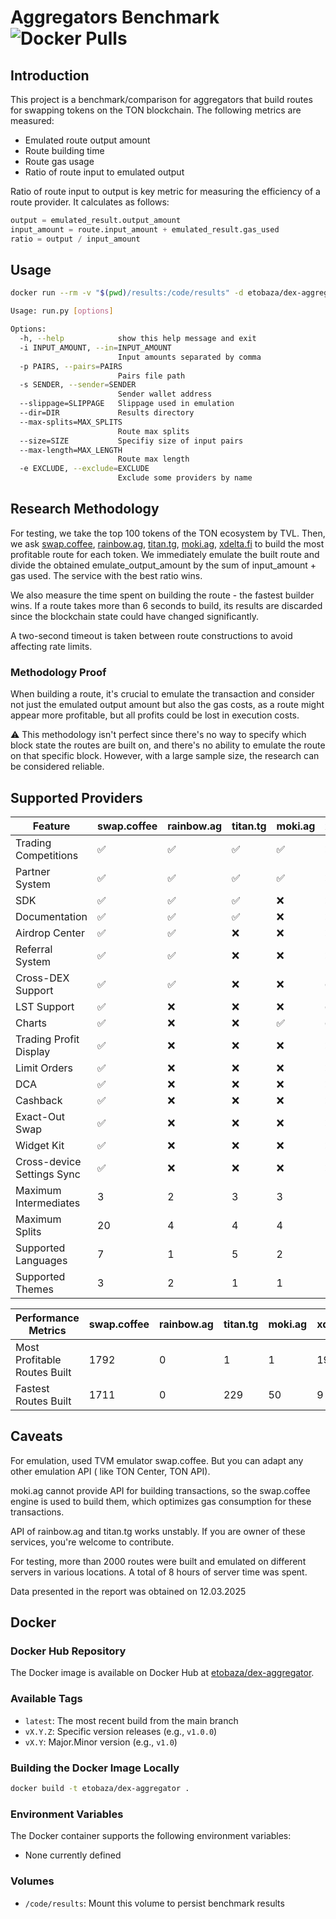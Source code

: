 # Aggregators Benchmark ![Docker Pulls](https://img.shields.io/docker/pulls/etobaza/dex-aggregator?style=flat-square&label=Docker%20Pulls) 

## Introduction

This project is a benchmark/comparison for aggregators that build routes for swapping tokens on the TON blockchain.
The following metrics are measured:

- Emulated route output amount
- Route building time
- Route gas usage
- Ratio of route input to emulated output

Ratio of route input to output is key metric for measuring the efficiency of a route provider. It calculates as follows:

```python
output = emulated_result.output_amount
input_amount = route.input_amount + emulated_result.gas_used
ratio = output / input_amount
```

## Usage

```bash
docker run --rm -v "$(pwd)/results:/code/results" -d etobaza/dex-aggregator:main sh -c "python scripts/collect_jettons.py && python3 run.py ---in 100,1000"
```

```bash
Usage: run.py [options]

Options:
  -h, --help            show this help message and exit
  -i INPUT_AMOUNT, --in=INPUT_AMOUNT
                        Input amounts separated by comma
  -p PAIRS, --pairs=PAIRS
                        Pairs file path
  -s SENDER, --sender=SENDER
                        Sender wallet address
  --slippage=SLIPPAGE   Slippage used in emulation
  --dir=DIR             Results directory
  --max-splits=MAX_SPLITS
                        Route max splits
  --size=SIZE           Specifiy size of input pairs
  --max-length=MAX_LENGTH
                        Route max length
  -e EXCLUDE, --exclude=EXCLUDE
                        Exclude some providers by name
```

## Research Methodology

For testing, we take the top 100 tokens of the TON ecosystem by TVL.
Then, we
ask [swap.coffee](https://swap.coffee), [rainbow.ag](https://rainbow.ag), [titan.tg](https://titan.tg), [moki.ag](https://moki.ag), [xdelta.fi](https://xdelta.fi)
to build the most profitable route for each token. We immediately emulate the built route and divide the obtained
emulate_output_amount by the sum of input_amount + gas used. The service with the best ratio wins.

We also measure the time spent on building the route - the fastest builder wins.
If a route takes more than 6 seconds to build, its results are discarded since the blockchain state could have changed
significantly.

A two-second timeout is taken between route constructions to avoid affecting rate limits.

### Methodology Proof

When building a route, it's crucial to emulate the transaction and consider not just the emulated output amount but also
the gas costs, as a route might appear more profitable, but all profits could be lost in execution costs.

⚠️ This methodology isn't perfect since there's no way to specify which block state the routes are built on, and there's
no ability to emulate the route on that specific block. However, with a large sample size, the research can be
considered reliable.

## Supported Providers

| Feature                    | swap.coffee | rainbow.ag | titan.tg | moki.ag | xdelta.fi |
|----------------------------|-------------|------------|----------|---------|-----------|
| Trading Competitions       | ✅           | ✅          | ✅        | ✅       | ❌         |
| Partner System             | ✅           | ✅          | ✅        | ✅       | ❌         |
| SDK                        | ✅           | ✅          | ✅        | ❌       | ❌         |
| Documentation              | ✅           | ✅          | ✅        | ❌       | ❌         |
| Airdrop Center             | ✅           | ✅          | ❌        | ❌       | ❌         |
| Referral System            | ✅           | ✅          | ❌        | ❌       | ❌         |
| Cross-DEX Support          | ✅           | ✅          | ❌        | ❌       | ✅         |
| LST Support                | ✅           | ❌          | ❌        | ❌       | ✅         |
| Charts                     | ✅           | ❌          | ❌        | ✅       | ✅         |
| Trading Profit Display     | ✅           | ❌          | ❌        | ❌       | ❌         |
| Limit Orders               | ✅           | ❌          | ❌        | ❌       | ❌         |
| DCA                        | ✅           | ❌          | ❌        | ❌       | ❌         |
| Cashback                   | ✅           | ❌          | ❌        | ❌       | ❌         |
| Exact-Out Swap             | ✅           | ❌          | ❌        | ❌       | ❌         |
| Widget Kit                 | ✅           | ❌          | ❌        | ❌       | ❌         |
| Cross-device Settings Sync | ✅           | ❌          | ❌        | ❌       | ❌         |
| Maximum Intermediates      | 3           | 2          | 3        | 3       | 3         |
| Maximum Splits             | 20          | 4          | 4        | 4       | 4         |
| Supported Languages        | 7           | 1          | 5        | 2       | 1         |
| Supported Themes           | 3           | 2          | 1        | 1       | 1         |

| Performance Metrics          | swap.coffee | rainbow.ag | titan.tg | moki.ag | xdelta.fi |
|------------------------------|-------------|------------|----------|---------|-----------|
| Most Profitable Routes Built | 1792        | 0          | 1        | 1       | 199       |
| Fastest Routes Built         | 1711        | 0          | 229      | 50      | 9         |

## Caveats

For emulation, used TVM emulator swap.coffee. But you can adapt any other emulation API (
like TON Center, TON API).

moki.ag cannot provide API for building transactions, so the swap.coffee engine is used to build them, which optimizes gas
consumption for these transactions.

API of rainbow.ag and titan.tg works unstably. If you are owner of these services, you're welcome to contribute.

For testing, more than 2000 routes were built and emulated on different servers in various locations. A total of 8
hours of server time was spent.

Data presented in the report was obtained on 12.03.2025

## Docker

### Docker Hub Repository

The Docker image is available on Docker Hub at [etobaza/dex-aggregator](https://hub.docker.com/r/etobaza/dex-aggregator).

### Available Tags

- `latest`: The most recent build from the main branch
- `vX.Y.Z`: Specific version releases (e.g., `v1.0.0`)
- `vX.Y`: Major.Minor version (e.g., `v1.0`)

### Building the Docker Image Locally

```bash
docker build -t etobaza/dex-aggregator .
```

### Environment Variables

The Docker container supports the following environment variables:

- None currently defined

### Volumes

- `/code/results`: Mount this volume to persist benchmark results
